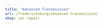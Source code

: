 ```yaml
---
title: "Advanced Transmission"
url: /fredericksburg/advanced-transmission/
shop: car repair
---
```

